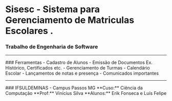 # Sisesc -  Sistema para Gerenciamento de Matriculas Escolares .
### Trabalho de Engenharia de Software
<hr>
### Ferramentas
- Cadastro de Alunos
- Emissão de Documentos Ex. Histórico, Certificados etc.
- Gerenciamento de Turmas
- Calendário Escolar
- Lançamentos de notas e presença
- Comunicados importantes
<hr>
### IFSULDEMINAS - Campus Passos MG
**Cuso:** Ciência da Computação
**Prof:** Vinícius Silva
**Alunos:** Erik Fonseca e Luís Felipe
